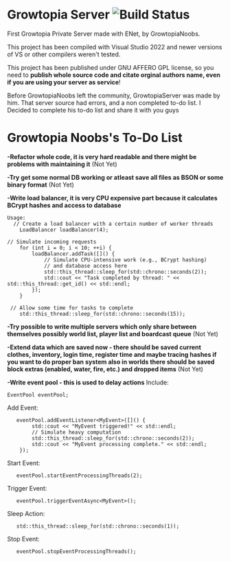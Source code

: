 # Growtopia Server ![Build Status](https://ci.appveyor.com/api/projects/status/github/GrowtopiaNoobs/GrowtopiaServer)
First Growtopia Private Server made with ENet, by GrowtopiaNoobs.

This project has been compiled with Visual Studio 2022 and newer versions of VS or other compilers weren't tested.

This project has been published under GNU AFFERO GPL license, so you need to **publish whole source code and citate orginal authors name, even if you are using your server as service**!

Before GrowtopiaNoobs left the community, GrowtopiaServer was made by him. That server source had errors, and a non completed to-do list.
I Decided to complete his to-do list and share it with you guys

# Growtopia Noobs's To-Do List

**-Refactor whole code, it is very hard readable and there might be problems with maintaining it**
(Not Yet)

**-Try get some normal DB working or atleast save all files as BSON or some binary format**
(Not Yet)

**-Write load balancer, it is very CPU expensive part because it calculates BCrypt hashes and access to database**
```
Usage:
  // Create a load balancer with a certain number of worker threads
    LoadBalancer loadBalancer(4);
 ```

```
// Simulate incoming requests
    for (int i = 0; i < 10; ++i) {
        loadBalancer.addTask([]() {
            // Simulate CPU-intensive work (e.g., BCrypt hashing)
            // and database access here
            std::this_thread::sleep_for(std::chrono::seconds(2));
            std::cout << "Task completed by thread: " << std::this_thread::get_id() << std::endl;
        });
    }
 ```

```
 // Allow some time for tasks to complete
    std::this_thread::sleep_for(std::chrono::seconds(15));
```
**-Try possible to write multiple servers which only share between themselves possibly world list, player list and boardcast queue**
(Not Yet)

**-Extend data which are saved now - there should be saved current clothes, inventory, login time, register time and maybe tracing hashes if you want to do proper ban system also in worlds there should be saved block extras (enabled, water, fire, etc.) and dropped items**
(Not Yet)

**-Write event pool - this is used to delay actions**
Include:
```
EventPool eventPool;
```
Add Event:
```
   eventPool.addEventListener<MyEvent>([]() {
        std::cout << "MyEvent triggered!" << std::endl;
        // Simulate heavy computation
        std::this_thread::sleep_for(std::chrono::seconds(2));
        std::cout << "MyEvent processing complete." << std::endl;
    });
```
Start Event:
```
   eventPool.startEventProcessingThreads(2);
```
Trigger Event:
```
   eventPool.triggerEventAsync<MyEvent>();
```
Sleep Action:
```
   std::this_thread::sleep_for(std::chrono::seconds(1));
```
Stop Event:
```
   eventPool.stopEventProcessingThreads();
```

